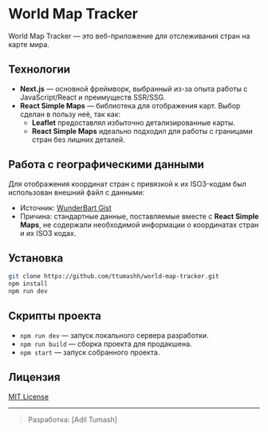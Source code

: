 # World Map Tracker

World Map Tracker — это веб-приложение для отслеживания стран на карте мира.

## Технологии

- **Next.js** — основной фреймворк, выбранный из-за опыта работы с JavaScript/React и преимуществ SSR/SSG.
- **React Simple Maps** — библиотека для отображения карт. Выбор сделан в пользу неё, так как:
  - **Leaflet** предоставлял избыточно детализированные карты.
  - **React Simple Maps** идеально подходил для работы с границами стран без лишних деталей.

## Работа с географическими данными

Для отображения координат стран с привязкой к их ISO3-кодам был использован внешний файл с данными:

- Источник: [WunderBart Gist](https://gist.github.com/WunderBart/e18b8c620480a46eb7d11a1dbdbb4aef)
- Причина: стандартные данные, поставляемые вместе с **React Simple Maps**, не содержали необходимой информации о координатах стран и их ISO3 кодах.

## Установка

```bash
git clone https://github.com/ttumashh/world-map-tracker.git
npm install
npm run dev
```

## Скрипты проекта

- `npm run dev` — запуск локального сервера разработки.
- `npm run build` — сборка проекта для продакшена.
- `npm start` — запуск собранного проекта.

## Лицензия

[MIT License](LICENSE)

---

> Разработка: [Adil Tumash]
